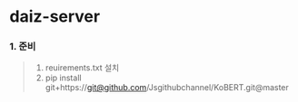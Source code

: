 # daiz-server

### 1. 준비
> 1. reuirements.txt 설치
> 2. pip install git+https://git@github.com/Jsgithubchannel/KoBERT.git@master
